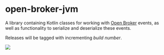 # open-broker-jvm

A library containing Kotlin classes for working with [Open Broker](https://github.com/open-broker/specification/) events, as well as functionality to serialize and deserialize these events.

Releases will be tagged with incrementing _build number_.

[![](https://jitpack.io/v/open-broker/open-broker-jvm.svg)](https://jitpack.io/#open-broker/open-broker-jvm)
